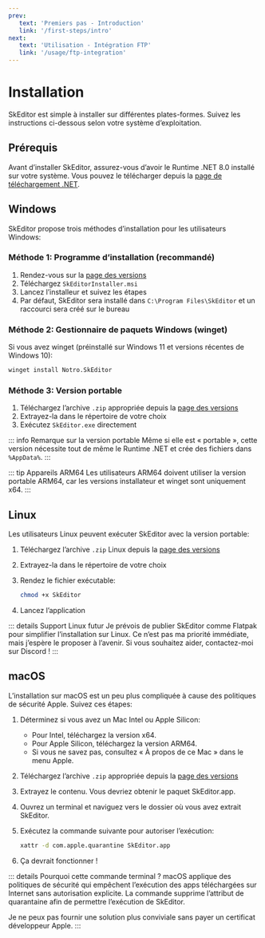 ```yaml
---
prev:
   text: 'Premiers pas - Introduction'
   link: '/first-steps/intro'
next: 
   text: 'Utilisation - Intégration FTP'
   link: '/usage/ftp-integration'
---
```


# Installation

SkEditor est simple à installer sur différentes plates-formes. Suivez les instructions ci-dessous selon votre système d’exploitation.

## Prérequis

Avant d’installer SkEditor, assurez-vous d’avoir le Runtime .NET 8.0 installé sur votre système. Vous pouvez le télécharger depuis la [page de téléchargement .NET](https://dotnet.microsoft.com/download/dotnet/8.0).

## Windows

SkEditor propose trois méthodes d’installation pour les utilisateurs Windows:

### Méthode 1: Programme d’installation (recommandé)

1. Rendez-vous sur la [page des versions](https://github.com/SkEditorTeam/SkEditor/releases/latest)
2. Téléchargez `SkEditorInstaller.msi`
3. Lancez l’installeur et suivez les étapes
4. Par défaut, SkEditor sera installé dans `C:\Program Files\SkEditor` et un raccourci sera créé sur le bureau

### Méthode 2: Gestionnaire de paquets Windows (winget)

Si vous avez winget (préinstallé sur Windows 11 et versions récentes de Windows 10):

```bash
winget install Notro.SkEditor
```

### Méthode 3: Version portable

1. Téléchargez l’archive `.zip` appropriée depuis la [page des versions](https://github.com/SkEditorTeam/SkEditor/releases/latest)
2. Extrayez-la dans le répertoire de votre choix
3. Exécutez `SkEditor.exe` directement

::: info Remarque sur la version portable
Même si elle est « portable », cette version nécessite tout de même le Runtime .NET et crée des fichiers dans `%AppData%`.
:::

::: tip Appareils ARM64
Les utilisateurs ARM64 doivent utiliser la version portable ARM64, car les versions installateur et winget sont uniquement x64.
:::

## Linux

Les utilisateurs Linux peuvent exécuter SkEditor avec la version portable:

1. Téléchargez l’archive `.zip` Linux depuis la [page des versions](https://github.com/SkEditorTeam/SkEditor/releases/latest)
2. Extrayez-la dans le répertoire de votre choix
3. Rendez le fichier exécutable:

   ```bash
   chmod +x SkEditor
   ```

4. Lancez l’application

::: details Support Linux futur
Je prévois de publier SkEditor comme Flatpak pour simplifier l’installation sur Linux. Ce n’est pas ma priorité immédiate, mais j’espère le proposer à l’avenir. Si vous souhaitez aider, contactez-moi sur Discord !
:::

## macOS

L’installation sur macOS est un peu plus compliquée à cause des politiques de sécurité Apple. Suivez ces étapes:

1. Déterminez si vous avez un Mac Intel ou Apple Silicon:
   - Pour Intel, téléchargez la version x64.
   - Pour Apple Silicon, téléchargez la version ARM64.
   - Si vous ne savez pas, consultez « À propos de ce Mac » dans le menu Apple.
2. Téléchargez l’archive `.zip` appropriée depuis la [page des versions](https://github.com/SkEditorTeam/SkEditor/releases/latest)
3. Extrayez le contenu. Vous devriez obtenir le paquet SkEditor.app.
4. Ouvrez un terminal et naviguez vers le dossier où vous avez extrait SkEditor.
5. Exécutez la commande suivante pour autoriser l’exécution:

   ```bash
   xattr -d com.apple.quarantine SkEditor.app
   ```

6. Ça devrait fonctionner !

::: details Pourquoi cette commande terminal ?
macOS applique des politiques de sécurité qui empêchent l’exécution des apps téléchargées sur Internet sans autorisation explicite. La commande supprime l’attribut de quarantaine afin de permettre l’exécution de SkEditor.

Je ne peux pas fournir une solution plus conviviale sans payer un certificat développeur Apple.
:::
